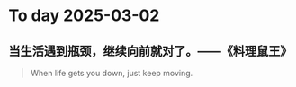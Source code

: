 
# To day 2025-03-02


## 当生活遇到瓶颈，继续向前就对了。——《料理鼠王》
> When life gets you down, just keep moving.

    